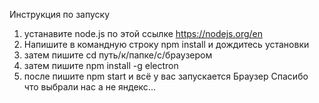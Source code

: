 Инструкция по запуску
1. устанавите node.js по этой ссылке https://nodejs.org/en
2. Напишите в командную строку npm install и дождитесь установки
3. затем пишите cd путь/к/папке/с/браузером
4. затем пишите npm install -g electron
5. после пишите npm start и всё у вас запускается Браузер
Спасибо что выбрали нас а не яндекс...
